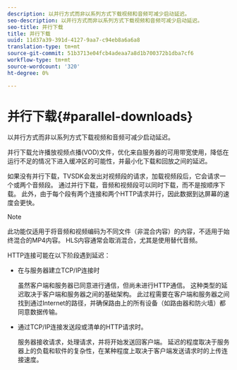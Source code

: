 ```yaml
---
description: 以并行方式而非以系列方式下载视频和音频可减少启动延迟。
seo-description: 以并行方式而非以系列方式下载视频和音频可减少启动延迟。
seo-title: 并行下载
title: 并行下载
uuid: 11d37a39-391d-4127-9aa7-c94eb8a6a6a8
translation-type: tm+mt
source-git-commit: 51b3713e04fcb4adeaa7a8d1b700372b1dba7cf6
workflow-type: tm+mt
source-wordcount: '320'
ht-degree: 0%

---
```



# 并行下载{#parallel-downloads}

以并行方式而非以系列方式下载视频和音频可减少启动延迟。

并行下载允许播放视频点播(VOD)文件，优化来自服务器的可用带宽使用，降低在运行不足的情况下进入缓冲区的可能性，并最小化下载和回放之间的延迟。

<!-- 

Removed as part of "no DASH use cases" for 2.5.1, May 31st, 2017 release.
<p>Parallel downloads allows DASH video-on-demand (VOD) files to be played, optimizes the available bandwidth usage from a server, lowers the probability of getting into buffer under-run situations, and minimizes the delay between download and playback. </p>

 -->

如果没有并行下载，TVSDK会发出对视频段的请求，加载视频段后，它会请求一个或两个音频段。 通过并行下载，音频和视频段可以同时下载，而不是按顺序下载。 此外，由于每个段有两个连接和两个HTTP请求并行，因此数据到达屏幕的速度会更快。

>[!NOTE]
>
>此功能仅适用于将音频和视频编码为不同文件（非混合内容）的内容，不适用于始终混合的MP4内容。 HLS内容通常会取消混合，尤其是使用替代音频。

<!-- 

See comment above (DASH use case removed).

  This feature applies only to content where the audio and video are encoded into different files (unmuxed content) and does not apply to MP4 content, which is always muxed. Most DASH content is unmuxed, and HLS content is often unmuxed, especially with alternate audio. 
-->

HTTP连接可能在以下阶段遇到延迟：

* 在与服务器建立TCP/IP连接时

   虽然客户端和服务器已同意进行通信，但尚未进行HTTP通信。 这种类型的延迟取决于客户端和服务器之间的基础架构。 此过程需要在客户端和服务器之间找到通过Internet的路径，并确保路由上的所有设备（如路由器和防火墙）都同意数据传输。
* 通过TCP/IP连接发送段或清单的HTTP请求时。

   服务器接收请求，处理请求，并将开始发送回客户端。 延迟的程度取决于服务器上的负载和软件的复杂性，在某种程度上取决于客户端发送请求时的上传连接速度。